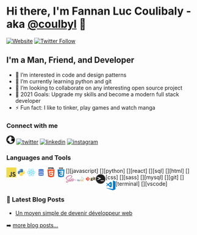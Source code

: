# Hi there, I'm Fannan Luc Coulibaly - aka [@coulbyl][website] 👋

[![Website](https://shields.io/website?label=special-dev.vercel.app&style=for-the-badge&url=https://special-dev.vercel.app/)](website)
[![Twitter Follow](https://img.shields.io/twitter/follow/fannanluc?color=1DA1F2&logo=twitter&style=for-the-badge)](https://twitter.com/intent/follow?original_referer=https%3A%2F%2Fgithub.com%2Ffannanluc&screen_name=fannanluc)

## I'm a Man, Friend, and Developer

- 👀 I’m interested in code and design patterns
- 🌱 I’m currently learning python and git
- 💞️ I’m looking to collaborate on any interesting open source project
- 🥅 2021 Goals: Upgrade my skills and become a modern full stack developer
- ⚡ Fun fact: I like to tinker, play games and watch manga

### Connect with me

[<img src='https://raw.githubusercontent.com/iconic/open-iconic/master/svg/globe.svg' width='22px' alt='special-dev'>][website]
[<img src='https://cdn.jsdelivr.net/npm/simple-icons@v3/icons/twitter.svg' width='22px' alt='twitter'>][twitter]
[<img src='https://cdn.jsdelivr.net/npm/simple-icons@v3/icons/linkedin.svg' width='22px' alt='linkedin'>][linkedin]
[<img src='https://cdn.jsdelivr.net/npm/simple-icons@v3/icons/instagram.svg' width='22px' alt='instagram'>][instagram]

### Languages and Tools

[<img align="left" alt="Javascript" width="26px" src="https://raw.githubusercontent.com/github/explore/80688e429a7d4ef2fca1e82350fe8e3517d3494d/topics/javascript/javascript.png" />][javascript]
[<img align="left" alt="Python" width="26px" src="https://raw.githubusercontent.com/github/explore/80688e429a7d4ef2fca1e82350fe8e3517d3494d/topics/python/python.png" />][python]
[<img align="left" alt="react" width="26px" src="https://raw.githubusercontent.com/github/explore/80688e429a7d4ef2fca1e82350fe8e3517d3494d/topics/react/react.png" />][react]
[<img align="left" alt="sql" width="26px" src="https://raw.githubusercontent.com/github/explore/80688e429a7d4ef2fca1e82350fe8e3517d3494d/topics/sql/sql.png" />][sql]
[<img align="left" alt="html" width="26px" src="https://raw.githubusercontent.com/github/explore/80688e429a7d4ef2fca1e82350fe8e3517d3494d/topics/html/html.png" />][html]
[<img align="left" alt="css" width="26px" src="https://raw.githubusercontent.com/github/explore/80688e429a7d4ef2fca1e82350fe8e3517d3494d/topics/css/css.png" />][css]
[<img align="left" alt="sass" width="26px" src="https://raw.githubusercontent.com/github/explore/80688e429a7d4ef2fca1e82350fe8e3517d3494d/topics/sass/sass.png" />][sass]
[<img align="left" alt="mysql" width="26px" src="https://raw.githubusercontent.com/github/explore/80688e429a7d4ef2fca1e82350fe8e3517d3494d/topics/mysql/mysql.png" />][mysql]
[<img align="left" alt="git" width="26px" src="https://raw.githubusercontent.com/github/explore/80688e429a7d4ef2fca1e82350fe8e3517d3494d/topics/git/git.png" />][git]
[<img align="left" alt="terminal" width="26px" src="https://raw.githubusercontent.com/github/explore/80688e429a7d4ef2fca1e82350fe8e3517d3494d/topics/terminal/terminal.png" />][terminal]
[<img align="left" alt='vscode' width="26px" src="https://raw.githubusercontent.com/github/explore/80688e429a7d4ef2fca1e82350fe8e3517d3494d/topics/visual-studio-code/visual-studio-code.png"/>][vscode]

### 📕 Latest Blog Posts

- [Un moyen simple de devenir développeur web](https://coulby-blog.vercel.app/posts/un-moyen-simple-de-devenir-developpeur-web)

➡️ [more blog posts...](https://coulby-blog.vercel.app/)

[website]: https://special-dev.vercel.app/
[twitter]: https://twitter.com/fannanluc
[instagram]: https://www.instagram.com/fannanluc/?hl=fr
[linkedin]: https://www.linkedin.com/in/fannan-luc-coulibaly-939277179/
